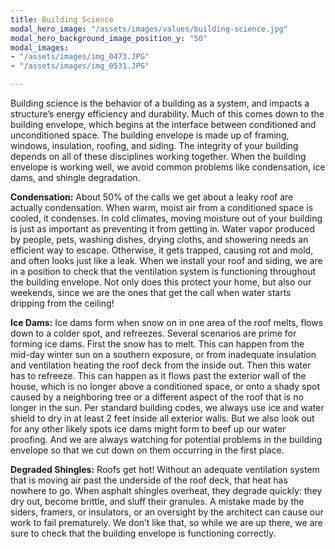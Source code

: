 ```yaml
---
title: Building Science
modal_hero_image: "/assets/images/values/building-science.jpg"
modal_hero_background_image_position_y: "50"
modal_images:
- "/assets/images/img_0473.JPG"
- "/assets/images/img_0531.JPG"

---
```

Building science is the behavior of a building as a system, and impacts a structure’s energy efficiency and durability. Much of this comes down to the building envelope, which begins at the interface between conditioned and unconditioned space. The building envelope is made up of framing, windows, insulation, roofing, and siding. The integrity of your building depends on all of these disciplines working together. When the building envelope is working well, we avoid common problems like condensation, ice dams, and shingle degradation.

**Condensation:** About 50% of the calls we get about a leaky roof are actually condensation. When warm, moist air from a conditioned space is cooled, it condenses. In cold climates, moving moisture out of your building is just as important as preventing it from getting in. Water vapor produced by people, pets, washing dishes, drying cloths, and showering needs an efficient way to escape. Otherwise, it gets trapped, causing rot and mold, and often looks just like a leak. When we install your roof and siding, we are in a position to check that the ventilation system is functioning throughout the building envelope. Not only does this protect your home, but also our weekends, since we are the ones that get the call when water starts dripping from the ceiling!

**Ice Dams:** Ice dams form when snow on in one area of the roof melts, flows down to a colder spot, and refreezes. Several scenarios are prime for forming ice dams. First the snow has to melt. This can happen from the mid-day winter sun on a southern exposure, or from inadequate insulation and ventilation heating the roof deck from the inside out. Then this water has to refreeze. This can happen as it flows past the exterior wall of the house, which is no longer above a conditioned space, or onto a shady spot caused by a neighboring tree or a different aspect of the roof that is no longer in the sun. Per standard building codes, we always use ice and water shield to dry in at least 2 feet inside all exterior walls. But we also look out for any other likely spots ice dams might form to beef up our water proofing. And we are always watching for potential problems in the building envelope so that we cut down on them occurring in the first place.

**Degraded Shingles:** Roofs get hot! Without an adequate ventilation system that is moving air past the underside of the roof deck, that heat has nowhere to go.  When asphalt shingles overheat, they degrade quickly: they dry out, become brittle, and sluff their granules. A mistake made by the siders, framers, or insulators, or an oversight by the architect can cause our work to fail prematurely. We don’t like that, so while we are up there, we are sure to check that the building envelope is functioning correctly.